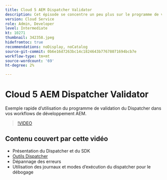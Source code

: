 ```yaml
---
title: Cloud 5 AEM Dispatcher Validator
description: Cet épisode se concentre un peu plus sur le programme de validation du Dispatcher et les nuances qu’il fournit.
version: Cloud Service
role: Admin, Developer
level: Intermediate
kt: 10271
thumbnail: 342358.jpeg
hidefromtoc: true
recommendations: noDisplay, noCatalog
source-git-commit: 0b6e16d7263bc14c1824643b77678071694bcb7e
workflow-type: tm+mt
source-wordcount: '69'
ht-degree: 2%

---
```


# Cloud 5 AEM Dispatcher Validator

Exemple rapide d’utilisation du programme de validation du Dispatcher dans vos workflows de développement AEM.

>[!VIDEO](https://video.tv.adobe.com/v/342358)

## Contenu couvert par cette vidéo

+ Présentation du Dispatcher et du SDK
+ [Outils Dispatcher](https://experienceleague.adobe.com/docs/experience-manager-cloud-service/content/implementing/content-delivery/validation-debug.html)
+ Dépannage des erreurs
+ Utilisation des journaux et modes d’exécution du dispatcher pour le débogage